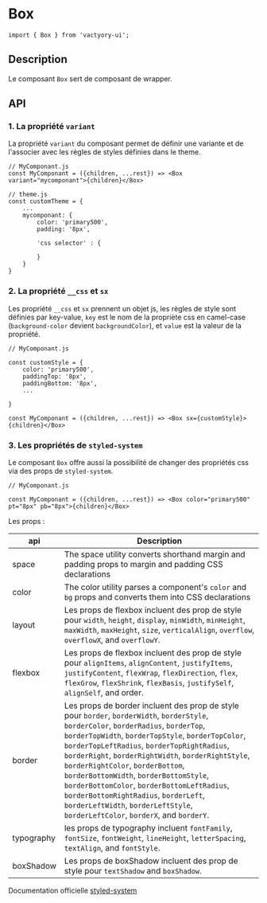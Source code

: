 # Box

```
import { Box } from 'vactyory-ui';
```

## Description
Le composant `Box` sert de composant de wrapper.

## API

### 1. La propriété `variant`

La propriété `variant` du composant permet de définir une variante et de l'associer avec les règles de styles définies dans le theme.

```
// MyComponant.js
const MyComponant = ({children, ...rest}) => <Box variant="mycomponant">{children}</Box>
```
```
// theme.js
const customTheme = {
    ...
    mycomponant: {
        color: 'primary500',
        padding: '8px',

        'css selector' : {

        }
    }
}
```

### 2. La propriété `__css` et `sx`

Les propriété `__css` et `sx` prennent un objet js, les règles de style sont définies par key-value, `key` est le nom de la propriète css en camel-case (`background-color` devient `backgroundColor`), et `value` est la valeur de la propriété.


```
// MyComponant.js

const customStyle = {
    color: 'primary500',
    paddingTop: '8px',
    paddingBottom: '8px',
    ...

}

const MyComponant = ({children, ...rest}) => <Box sx={customStyle}>{children}</Box>
```

### 3. Les propriétés de `styled-system`
Le composant `Box` offre aussi la possibilité de changer des propriétés css via des props de `styled-system`.


```
// MyComponant.js

const MyComponant = ({children, ...rest}) => <Box color="primary500" pt="8px" pb="8px">{children}</Box>
```

Les props :

| api          | Description   |
|---------------|---|
|  space        |  The space utility converts shorthand margin and padding props to margin and padding CSS declarations |
|  color        |  The color utility parses a component's `color` and `bg` props and converts them into CSS declarations |
|  layout       |  Les props de flexbox incluent des prop de style pour `width`, `height`, `display`, `minWidth`, `minHeight`, `maxWidth`, `maxHeight`, `size`, `verticalAlign`, `overflow`, `overflowX`, and `overflowY`.|
|  flexbox      | Les props de flexbox incluent des prop de style pour `alignItems`, `alignContent`, `justifyItems`, `justifyContent`, `flexWrap`, `flexDirection`, `flex`, `flexGrow`, `flexShrink`, `flexBasis`, `justifySelf`, `alignSelf`, and order.  |
|  border       |  Les props de border incluent des prop de style pour `border`, `borderWidth`, `borderStyle`, `borderColor`, `borderRadius`, `borderTop`, `borderTopWidth`, `borderTopStyle`, `borderTopColor`, `borderTopLeftRadius`, `borderTopRightRadius`, `borderRight`, `borderRightWidth`, `borderRightStyle`, `borderRightColor`, `borderBottom`, `borderBottomWidth`, `borderBottomStyle`, `borderBottomColor`, `borderBottomLeftRadius`, `borderBottomRightRadius`, `borderLeft`, `borderLeftWidth`, `borderLeftStyle`, `borderLeftColor`, `borderX`, and `borderY`.  |
|  typography   | les props de typography incluent `fontFamily`, `fontSize`, `fontWeight`, `lineHeight`, `letterSpacing`, `textAlign`, and `fontStyle`.   |
|  boxShadow    |  Les props de boxShadow incluent des prop de style pour `textShadow` and `boxShadow`. |


Documentation officielle [styled-system](https://styled-system.com)